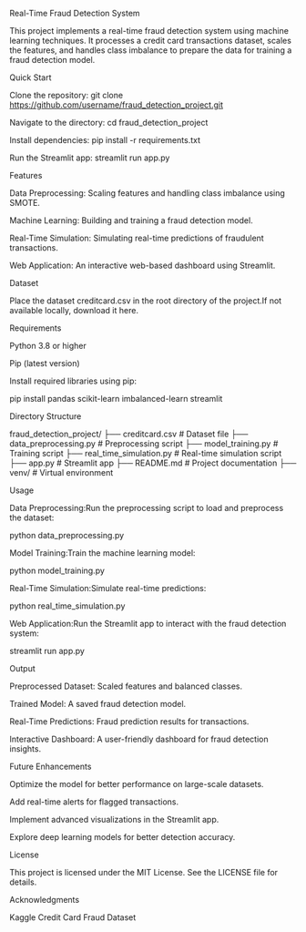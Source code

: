 Real-Time Fraud Detection System

This project implements a real-time fraud detection system using machine learning techniques. It processes a credit card transactions dataset, scales the features, and handles class imbalance to prepare the data for training a fraud detection model.

Quick Start

Clone the repository: git clone https://github.com/username/fraud_detection_project.git

Navigate to the directory: cd fraud_detection_project

Install dependencies: pip install -r requirements.txt

Run the Streamlit app: streamlit run app.py

Features

Data Preprocessing: Scaling features and handling class imbalance using SMOTE.

Machine Learning: Building and training a fraud detection model.

Real-Time Simulation: Simulating real-time predictions of fraudulent transactions.

Web Application: An interactive web-based dashboard using Streamlit.

Dataset

Place the dataset creditcard.csv in the root directory of the project.If not available locally, download it here.

Requirements

Python 3.8 or higher

Pip (latest version)

Install required libraries using pip:

pip install pandas scikit-learn imbalanced-learn streamlit

Directory Structure

fraud_detection_project/
├── creditcard.csv             # Dataset file
├── data_preprocessing.py      # Preprocessing script
├── model_training.py          # Training script
├── real_time_simulation.py    # Real-time simulation script
├── app.py                     # Streamlit app
├── README.md                  # Project documentation
├── venv/                      # Virtual environment

Usage

Data Preprocessing:Run the preprocessing script to load and preprocess the dataset:

python data_preprocessing.py

Model Training:Train the machine learning model:

python model_training.py

Real-Time Simulation:Simulate real-time predictions:

python real_time_simulation.py

Web Application:Run the Streamlit app to interact with the fraud detection system:

streamlit run app.py

Output

Preprocessed Dataset: Scaled features and balanced classes.

Trained Model: A saved fraud detection model.

Real-Time Predictions: Fraud prediction results for transactions.

Interactive Dashboard: A user-friendly dashboard for fraud detection insights.

Future Enhancements

Optimize the model for better performance on large-scale datasets.

Add real-time alerts for flagged transactions.

Implement advanced visualizations in the Streamlit app.

Explore deep learning models for better detection accuracy.

License

This project is licensed under the MIT License. See the LICENSE file for details.

Acknowledgments

Kaggle Credit Card Fraud Dataset

